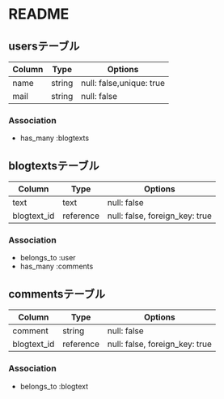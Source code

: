 # README

## usersテーブル

|Column|Type|Options|
|------|----|-------|
|name|string|null: false,unique: true|
|mail|string|null: false|


### Association
+ has_many :blogtexts 

## blogtextsテーブル

|Column|Type|Options|
|------|----|-------|
|text|text|null: false|
|blogtext_id|reference|null: false, foreign_key: true|

### Association
+ belongs_to :user
+ has_many   :comments

## commentsテーブル

|Column|Type|Options|
|------|----|-------|
|comment|string|null: false|
|blogtext_id|reference|null: false, foreign_key: true|

### Association
+ belongs_to :blogtext